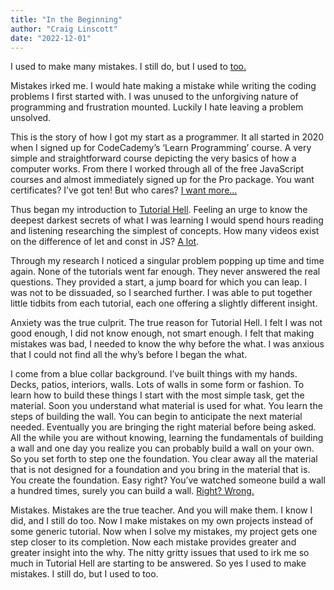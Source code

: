 ```yaml
---
title: "In the Beginning"
author: "Craig Linscott"
date: "2022-12-01"
---
```


I used to make many mistakes. I still do, but I used to [too.](https://www.youtube.com/watch?v=VqHA5CIL0fg)

Mistakes irked me. I would hate making a mistake while writing the coding problems I first started with. I was unused to the unforgiving nature of programming and frustration mounted.
Luckily I hate leaving a problem unsolved.

This is the story of how I got my start as a programmer. It all started in 2020 when I signed up for CodeCademy’s ‘Learn Programming’ course. A very simple and straightforward course depicting the very basics of how a computer works. From there I worked through all of the free JavaScript courses and almost immediately signed up for the Pro package. You want certificates? I’ve got ten! But who cares? [I want more…](https://www.youtube.com/watch?v=oMsyd1gZVVA)

Thus began my introduction to [Tutorial Hell](https://www.google.com/search?q=tutorial+hell&rlz=1C1CHBF_enCA995CA995&sxsrf=ALiCzsZRqz1vuhD6ffHjpbHf8UH8Wr0iOw%3A1670871421295&ei=fXmXY7LQEdHAytMP9MGYqAY&oq=tuto&gs_lcp=Cgxnd3Mtd2l6LXNlcnAQAxgAMgQIABBDMgoIABCxAxCDARBDMgcIABCxAxBDMgcIABCxAxBDMgQIABBDMgQIABBDMggIABCABBCxAzILCAAQgAQQsQMQgwEyCwgAEIAEELEDEMkDMggIABCABBCxAzoECC4QJzoKCC4QxwEQ0QMQJzoECCMQJzoFCAAQkQI6CwguEMcBENEDEJECOhEILhCABBCxAxCDARDHARDRAzoHCC4Q1AIQQzoKCC4QxwEQrwEQQzoLCC4QgAQQsQMQgwFKBAhBGABKBAhGGABQAFiTCGC7EmgAcAF4AIABfogBsQOSAQMyLjKYAQCgAQHAAQE&sclient=gws-wiz-serp). Feeling an urge to know the deepest darkest secrets of what I was learning I would spend hours reading and listening researching the simplest of concepts. How many videos exist on the difference of let and const in JS? [A lot](https://www.google.com/search?q=difference+between+let+and+const+javascript&rlz=1C1CHBF_enCA995CA995&sxsrf=ALiCzsbNfsjRmF-7X6XJMucnuMSD7K8dqg:1670873317143&source=lnms&tbm=vid&sa=X&ved=2ahUKEwjEuaGU6PT7AhXAhHIEHXyWAS8Q_AUoAnoECAIQBA&biw=777&bih=442&dpr=1.5).

Through my research I noticed a singular problem popping up time and time again. None of the tutorials went far enough. They never answered the real questions. They provided a start, a jump board for which you can leap. I was not to be dissuaded, so I searched further. I was able to put together little tidbits from each tutorial, each one offering a slightly different insight.

Anxiety was the true culprit. The true reason for Tutorial Hell. I felt I was not good enough, I did not know enough, not smart enough. I felt that making mistakes was bad, I needed to know the why before the what. I was anxious that I could not find all the why’s before I began the what.

I come from a blue collar background. I’ve built things with my hands. Decks, patios, interiors, walls. Lots of walls in some form or fashion. To learn how to build these things I start with the most simple task, get the material. Soon you understand what material is used for what. You learn the steps of building the wall. You can begin to anticipate the next material needed. Eventually you are bringing the right material before being asked.
All the while you are without knowing, learning the fundamentals of building a wall and one day you realize you can probably build a wall on your own.
So you set forth to step one the foundation. You clear away all the material that is not designed for a foundation and you bring in the material that is. You create the foundation. Easy right? You’ve watched someone build a wall a hundred times, surely you can build a wall. [Right? Wrong.](https://www.youtube.com/watch?v=p8-HDUBbtgQ)

Mistakes. Mistakes are the true teacher. And you will make them. I know I did, and I still do too. Now I make mistakes on my own projects instead of some generic tutorial. Now when I solve my mistakes, my project gets one step closer to its completion. Now each mistake provides greater and greater insight into the why.
The nitty gritty issues that used to irk me so much in Tutorial Hell are starting to be answered. 
So yes I used to make mistakes. I still do, but I used to too.



